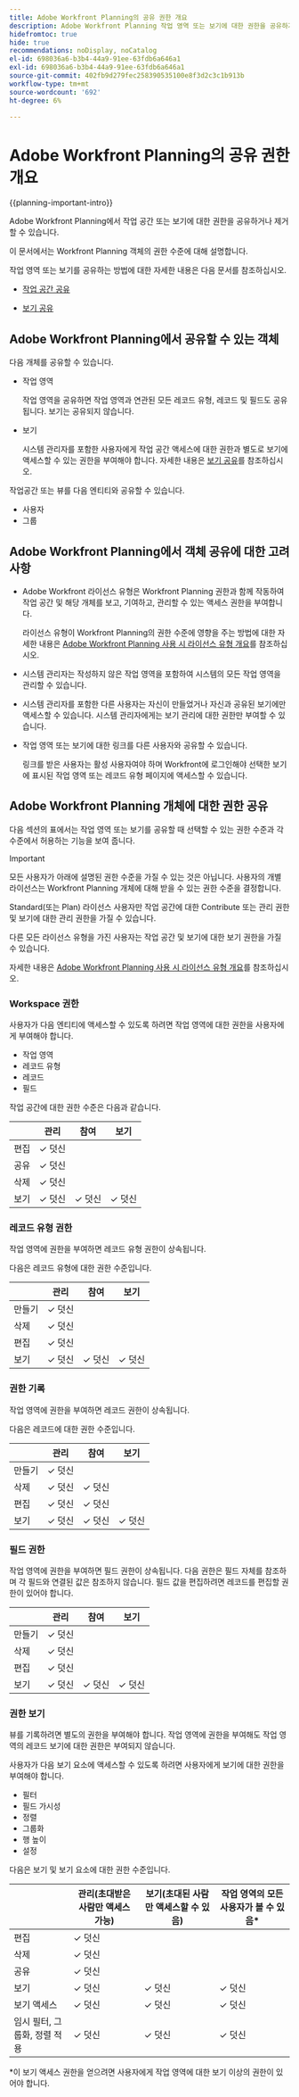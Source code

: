 ```yaml
---
title: Adobe Workfront Planning의 공유 권한 개요
description: Adobe Workfront Planning 작업 영역 또는 보기에 대한 권한을 공유하거나 제거할 수 있습니다.
hidefromtoc: true
hide: true
recommendations: noDisplay, noCatalog
el-id: 698036a6-b3b4-44a9-91ee-63fdb6a646a1
exl-id: 698036a6-b3b4-44a9-91ee-63fdb6a646a1
source-git-commit: 402fb9d279fec258390535100e8f3d2c3c1b913b
workflow-type: tm+mt
source-wordcount: '692'
ht-degree: 6%

---
```


<!--update the metadata with real things when making this public; also update the description with something like this: Not all users in the organization have the same access and permissions to use Adobe Workfront Planning. This article describes the levels of access that users could have to Adobe Workfront Planning. -->

<!--over time, this article should look like this one does: https://eperienceleague.adobe.com/docs/workfront/using/basics/grant-request-object-permissions/sharing-permissions-on-objects-overview.html?lang=en-->

# Adobe Workfront Planning의 공유 권한 개요

{{planning-important-intro}}

Adobe Workfront Planning에서 작업 공간 또는 보기에 대한 권한을 공유하거나 제거할 수 있습니다.

이 문서에서는 Workfront Planning 객체의 권한 수준에 대해 설명합니다.

작업 영역 또는 보기를 공유하는 방법에 대한 자세한 내용은 다음 문서를 참조하십시오.

* [작업 공간 공유](/help/quicksilver/planning/access/share-workspaces.md)

* [보기 공유](/help/quicksilver/planning/access/share-views.md)

## Adobe Workfront Planning에서 공유할 수 있는 객체

다음 개체를 공유할 수 있습니다.

* 작업 영역

  작업 영역을 공유하면 작업 영역과 연관된 모든 레코드 유형, 레코드 및 필드도 공유됩니다. 보기는 공유되지 않습니다.

* 보기

  시스템 관리자를 포함한 사용자에게 작업 공간 액세스에 대한 권한과 별도로 보기에 액세스할 수 있는 권한을 부여해야 합니다. 자세한 내용은 [보기 공유](/help/quicksilver/planning/access/share-views.md)를 참조하십시오.

작업공간 또는 뷰를 다음 엔티티와 공유할 수 있습니다.

* 사용자
* 그룹

<!--* You can share a view publicly, with people outside your organization when you generate a public link for a view.People accessing the record page from a public link can view all records and their fields, including connected records and fields.-->

## Adobe Workfront Planning에서 객체 공유에 대한 고려 사항

* Adobe Workfront 라이선스 유형은 Workfront Planning 권한과 함께 작동하여 작업 공간 및 해당 개체를 보고, 기여하고, 관리할 수 있는 액세스 권한을 부여합니다.

  라이선스 유형이 Workfront Planning의 권한 수준에 영향을 주는 방법에 대한 자세한 내용은 [Adobe Workfront Planning 사용 시 라이선스 유형 개요](/help/quicksilver/planning/access/license-type-overview.md)를 참조하십시오.
* 시스템 관리자는 작성하지 않은 작업 영역을 포함하여 시스템의 모든 작업 영역을 관리할 수 있습니다.
* 시스템 관리자를 포함한 다른 사용자는 자신이 만들었거나 자신과 공유된 보기에만 액세스할 수 있습니다. 시스템 관리자에게는 보기 관리에 대한 권한만 부여할 수 있습니다.
* 작업 영역 또는 보기에 대한 링크를 다른 사용자와 공유할 수 있습니다.

  링크를 받은 사용자는 활성 사용자여야 하며 Workfront에 로그인해야 선택한 보기에 표시된 작업 영역 또는 레코드 유형 페이지에 액세스할 수 있습니다.

## Adobe Workfront Planning 개체에 대한 권한 공유

다음 섹션의 표에서는 작업 영역 또는 보기를 공유할 때 선택할 수 있는 권한 수준과 각 수준에서 허용하는 기능을 보여 줍니다.

>[!IMPORTANT]
>
>모든 사용자가 아래에 설명된 권한 수준을 가질 수 있는 것은 아닙니다. 사용자의 개별 라이선스는 Workfront Planning 개체에 대해 받을 수 있는 권한 수준을 결정합니다.
>
>Standard(또는 Plan) 라이선스 사용자만 작업 공간에 대한 Contribute 또는 관리 권한 및 보기에 대한 관리 권한을 가질 수 있습니다.
> 
>다른 모든 라이선스 유형을 가진 사용자는 작업 공간 및 보기에 대한 보기 권한을 가질 수 있습니다.
>
>자세한 내용은 [Adobe Workfront Planning 사용 시 라이선스 유형 개요](/help/quicksilver/planning/access/license-type-overview.md)를 참조하십시오.


### Workspace 권한

사용자가 다음 엔티티에 액세스할 수 있도록 하려면 작업 영역에 대한 권한을 사용자에게 부여해야 합니다.

* 작업 영역
* 레코드 유형
* 레코드
* 필드

작업 공간에 대한 권한 수준은 다음과 같습니다.

|        | 관리 | 참여 | 보기 |
|--------|--------|------------|-------|
| 편집 | ✓ 덧신 |            |       |
| 공유 | ✓ 덧신 |            |       |
| 삭제 | ✓ 덧신 |            |       |
| 보기 | ✓ 덧신 | ✓ 덧신 | ✓ 덧신 |

### 레코드 유형 권한

작업 영역에 권한을 부여하면 레코드 유형 권한이 상속됩니다.

다음은 레코드 유형에 대한 권한 수준입니다.


|        | 관리 | 참여 | 보기 |
|--------|--------|------------|-------|
| 만들기 | ✓ 덧신 |            |       |
| 삭제 | ✓ 덧신 |            |       |
| 편집 | ✓ 덧신 |            |       |
| 보기 | ✓ 덧신 | ✓ 덧신 | ✓ 덧신 |

### 권한 기록

작업 영역에 권한을 부여하면 레코드 권한이 상속됩니다.

다음은 레코드에 대한 권한 수준입니다.


|        | 관리 | 참여 | 보기 |
|--------|--------|------------|-------|
| 만들기 | ✓ 덧신 |            |       |
| 삭제 | ✓ 덧신 | ✓ 덧신 |       |
| 편집 | ✓ 덧신 | ✓ 덧신 |       |
| 보기 | ✓ 덧신 | ✓ 덧신 | ✓ 덧신 |

### 필드 권한

작업 영역에 권한을 부여하면 필드 권한이 상속됩니다.
다음 권한은 필드 자체를 참조하며 각 필드와 연결된 값은 참조하지 않습니다. 필드 값을 편집하려면 레코드를 편집할 권한이 있어야 합니다.

|        | 관리 | 참여 | 보기 |
|--------|--------|------------|-------|
| 만들기 | ✓ 덧신 |            |       |
| 삭제 | ✓ 덧신 |            |       |
| 편집 | ✓ 덧신 |            |       |
| 보기 | ✓ 덧신 | ✓ 덧신 | ✓ 덧신 |


### 권한 보기

뷰를 기록하려면 별도의 권한을 부여해야 합니다. 작업 영역에 권한을 부여해도 작업 영역의 레코드 보기에 대한 권한은 부여되지 않습니다.

사용자가 다음 보기 요소에 액세스할 수 있도록 하려면 사용자에게 보기에 대한 권한을 부여해야 합니다.

* 필터
* 필드 가시성
* 정렬
* 그룹화
* 행 높이
* 설정


<!--You can share views internally or publicly. -->

다음은 보기 및 보기 요소에 대한 권한 수준입니다.

|        | 관리(초대받은 사람만 액세스 가능) | 보기(초대된 사람만 액세스할 수 있음) | 작업 영역의 모든 사용자가 볼 수 있음* |
|--------|--------|-------|------------------------------|
| 편집 | ✓ 덧신 |       |                            |
| 삭제 | ✓ 덧신 |       |                            |
| 공유 | ✓ 덧신 |       |                           |
| 보기 | ✓ 덧신 | ✓ 덧신 | ✓ 덧신 |
| 보기 액세스 | ✓ 덧신 | ✓ 덧신 | ✓ 덧신 |
| 임시 필터, 그룹화, 정렬 적용 | ✓ 덧신 | ✓ 덧신 | ✓ 덧신 |

*이 보기 액세스 권한을 얻으려면 사용자에게 작업 영역에 대한 보기 이상의 권한이 있어야 합니다.

<!--Replace the table above with the following when public sharing releases: 

|   Internal sharing     | Manage (Only invited people can access) | View (Only invited people can access)  |Everyone in the workspace can view*|
|--------|--------|-------|------------------------------|
| Edit   | ✓      |       |                            |
| Delete | ✓      |       |                            |
| Share  | ✓       |       |                           |
| View   | ✓      | ✓     | ✓                         |
| Apply  | ✓      | ✓     | ✓                          |

|   Public sharing      | View  |
|--------|-------|
| View   | ✓     |
| Apply  | ✓     |
-->


<!--old view permissions, before sharing View permissions to a view through a workspace:
|        | Manage | View  |
|--------|--------|-------|
| Edit   | ✓      |       |                            
| Delete | ✓      |       |                            
| Share  | ✓       |       |                           
| View   | ✓      | ✓     |                         
| Apply  | ✓      | ✓     |    
-->